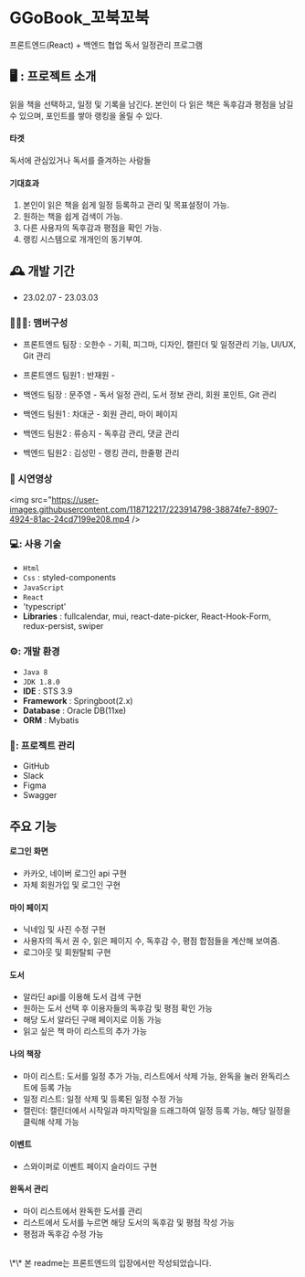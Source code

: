 # GGoBook_꼬북꼬북
프론트엔드(React) + 백엔드 협업 독서 일정관리 프로그램
## 🖥️ : 프로젝트 소개
읽을 책을 선택하고, 일정 및 기록을 남긴다.
본인이 다 읽은 책은 독후감과 평점을 남길 수 있으며,
포인트를 쌓아 랭킹을 올릴 수 있다.
#### 타겟
독서에 관심있거나 독서를 즐겨하는 사람들
#### 기대효과
1. 본인이 읽은 책을 쉽게 일정 등록하고 관리 및 목표설정이 가능.
2. 원하는 책을 쉽게 검색이 가능.
3. 다른 사용자의 독후감과 평점을 확인 가능.
4. 랭킹 시스템으로 개개인의 동기부여.

## 🕰️ 개발 기간

- 23.02.07 - 23.03.03

### 🧑‍🤝‍🧑: 맴버구성
- 프론트엔드 팀장 : 오한수 - 기획, 피그마, 디자인, 캘린더 및 일정관리 기능, UI/UX, Git 관리
- 프론트엔드 팀원1 : 반재원 - 

- 백엔드 팀장 : 문주영 - 독서 일정 관리, 도서 정보 관리, 회원 포인트, Git 관리
- 백엔드 팀원1 : 차대군 - 회원 관리, 마이 페이지
- 백엔드 팀원2 : 류승지 - 독후감 관리, 댓글 관리
- 백엔드 팀원2 : 김성민 - 랭킹 관리, 한줄평 관리
 
### 🎥 시연영상

<img src="https://user-images.githubusercontent.com/118712217/223914798-38874fe7-8907-4924-81ac-24cd7199e208.mp4
/>

### 💻: 사용 기술
- `Html`
- `Css` : styled-components
- `JavaScript`
- `React` 
- 'typescript'
- **Libraries** : fullcalendar, mui, react-date-picker, React-Hook-Form, redux-persist, swiper
### ⚙️: 개발 환경
- `Java 8`
- `JDK 1.8.0`
- **IDE** : STS 3.9
- **Framework** : Springboot(2.x)
- **Database** : Oracle DB(11xe)
- **ORM** : Mybatis
### 📅: 프로젝트 관리
- GitHub
- Slack
- Figma
- Swagger
##   주요 기능
#### 로그인 화면 
- 카카오, 네이버 로그인 api 구현
- 자체 회원가입 및 로그인 구현
#### 마이 페이지 
- 닉네임 및 사진 수정 구현
- 사용자의 독서 권 수, 읽은 페이지 수, 독후감 수, 평점 합점들을 계산해 보여줌.
- 로그아웃 및 회원탈퇴 구현 
#### 도서
- 알라딘 api를 이용해 도서 검색 구현
- 원하는 도서 선택 후 이용자들의 독후감 및 평점 확인 가능
- 해당 도서 알라딘 구매 페이지로 이동 가능
- 읽고 싶은 책 마이 리스트의 추가 가능
#### 나의 책장
- 마이 리스트: 도서를 일정 추가 가능, 리스트에서 삭제 가능, 완독을 눌러 완독리스트에 등록 가능
- 일정 리스트: 일정 삭제 및 등록된 일정 수정 가능
- 캘린더: 캘린더에서 시작일과 마지막일을 드래그하여 일정 등록 가능, 해당 일정을 클릭해 삭제 가능
#### 이벤트
- 스와이퍼로 이벤트 페이지 슬라이드 구현
#### 완독서 관리
- 마이 리스트에서 완독한 도서를 관리
- 리스트에서 도서를 누르면 해당 도서의 독후감 및 평점 작성 가능
- 평점과 독후감 수정 가능
<br/>
\*\* 본 readme는 프론트엔드의 입장에서만 작성되었습니다.